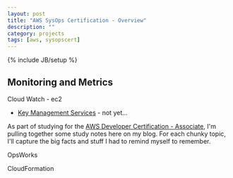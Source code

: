 ```yaml
---
layout: post
title: "AWS SysOps Certification - Overview"
description: ""
category: projects
tags: [aws, sysopscert]
---
```

{% include JB/setup %}


## Monitoring and Metrics

Cloud Watch - ec2


* [Key Management Services]() - not yet...

As part of studying for the [AWS Developer Certification - Associate](https://aws.amazon.com/certification/certified-developer-associate/), I'm pulling together some study notes here on my blog. For each chunky topic, I'll capture the big facts and stuff I had to remind myself to remember.

OpsWorks

CloudFormation



